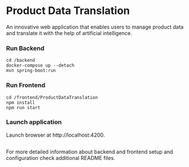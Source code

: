 # Product Data Translation
An innovative web application that enables users to manage product data and translate it with the help of artificial intelligence.

### Run Backend

```shell
cd /backend
docker-compose up --detach
mvn spring-boot:run
```

### Run Frontend

```shell
cd /frontend/ProductDataTranslation
npm install
npm run start
```

### Launch application

Launch browser at http://localhost:4200.

##

For more detailed information about backend and frontend setup and configuration check additional README files.



